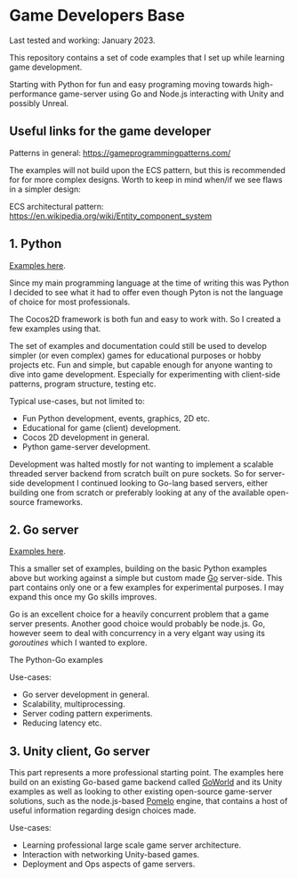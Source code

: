 # Game Developers Base
Last tested and working: January 2023.

This repository contains a set of code examples that I set up while learning game development.

Starting with Python for fun and easy programing moving towards high-performance game-server
using Go and Node.js interacting with Unity and possibly Unreal.

## Useful links for the game developer

Patterns in general: https://gameprogrammingpatterns.com/

The examples will not build upon the ECS pattern, but this is recommended for for more complex
designs. Worth to keep in mind when/if we see flaws in a simpler design:

ECS architectural pattern: https://en.wikipedia.org/wiki/Entity_component_system


## 1. Python
[Examples here](./python-cocos2d/README.md).

Since my main programming language at the time of writing this was Python I decided to see what
it had to offer even though Pyton is not the language of choice for most professionals. 

The Cocos2D framework is both fun and easy to work with. So I created a few examples using that.

The set of examples and documentation could still be used to develop simpler (or even
complex) games for educational purposes or hobby projects etc. Fun and simple, but capable enough
for anyone wanting to dive into game development. Especially for experimenting with client-side
patterns, program structure, testing etc.


Typical use-cases, but not limited to:

- Fun Python development, events, graphics, 2D etc.
- Educational for game (client) development.
- Cocos 2D development in general.
- Python game-server development.

Development was halted mostly for not wanting to implement a scalable threaded server backend from scratch
built on pure sockets. So for server-side development I continued looking to Go-lang based servers,
either building one from scratch or preferably looking at any of the available open-source
frameworks.

## 2. Go server
[Examples here](./go-server/README.md).

This a smaller set of examples, building on the basic Python examples above but working
against a simple but custom made [Go](https://go.dev/) server-side. This part contains only one
or a few examples for experimental purposes. I may expand this once my Go skills improves.

Go is an excellent choice for a heavily concurrent problem that a game server presents. Another
good choice would probably be node.js. Go, however seem to deal with concurrency in a very elgant
way using its *goroutines* which I wanted to explore.

The Python-Go examples

Use-cases:

- Go server development in general.
- Scalability, multiprocessing.
- Server coding pattern experiments.
- Reducing latency etc.


## 3. Unity client, Go server
This part represents a more professional starting point. The examples here build on an existing
Go-based game backend called [GoWorld](https://github.com/xiaonanln/goworld) and its Unity examples 
as well as looking to other existing open-source game-server solutions, such as the node.js-based
[Pomelo](https://github.com/NetEase/pomelo) engine, that contains a host of useful information regarding
design choices made.

Use-cases:
- Learning professional large scale game server architecture.
- Interaction with networking Unity-based games.
- Deployment and Ops aspects of game servers.